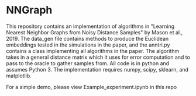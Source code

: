 # NNGraph

This repository contains an implementation of algorithms in "Learning Nearest Neighbor Graphs from Noisy
Distance Samples" by Mason et al., 2019. The data_gen file contains methods to produce the Euclidean embeddings 
tested in the simulations in the paper, and the anntri.py contains a class implementing all algorithms in the
paper. The algorithm takes in a general distance matrix which it uses for error computation and to pass to 
the oracle to gather samples from. All code is in python and assumes Python 3. The implementation requires numpy, 
scipy, sklearn, and matplotlib. 

For a simple demo, please view Example_experiment.ipynb in this repo
